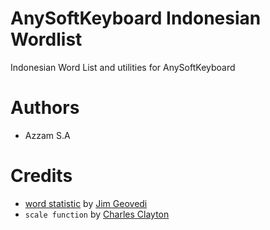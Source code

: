 # AnySoftKeyboard Indonesian Wordlist

Indonesian Word List and utilities for AnySoftKeyboard


# Authors
- Azzam S.A

# Credits
- [word statistic](https://github.com/ardwort/freq-dist-id/blob/master/data/kompas.1gram) by [Jim Geovedi](https://github.com/geovedi)
- `scale function` by [Charles Clayton](https://stackoverflow.com/a/31687097/6000005)
